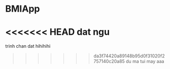 # BMIApp
<<<<<<< HEAD
dat ngu 
=======
trinh chan dat hihihihi
>>>>>>> da3f74420a89148b95d0f31020f2757140c20a85
du ma tui may
aaa
